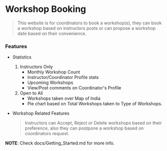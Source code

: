 # **Workshop Booking**

> This website is for coordinators to book a workshop(s), they can book a workshop based on instructors posts or can propose a workshop date based on their convenience.

### Features
* Statistics
    1. Instructors Only
        * Monthly Workshop Count
        * Instructor/Coordinator Profile stats
        * Upcoming Workshops
        * View/Post comments on Coordinator's Profile
    2. Open to All
        * Workshops taken over Map of India
        * Pie chart based on Total Workshops taken to Type of Workshops.

* Workshop Related Features
    > Instructors can Accept, Reject or Delete workshops based on their preference, also they can postpone a workshop based on coordinators request.

__NOTE__: Check docs/Getting_Started.md for more info.